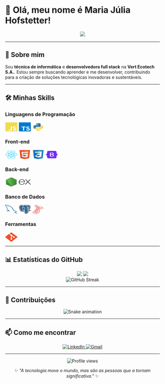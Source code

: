 # 💜 Olá, meu nome é **Maria Júlia Hofstetter**!

<div align="center">
  <img src="https://readme-typing-svg.herokuapp.com/?color=8B5CF6&size=35&center=true&vCenter=true&width=1000&lines=Bem-vinda+ao+meu+perfil!;Estagiária+Técnica+de+Informática;Desenvolvedora+de+Software;Sempre+aprendendo+e+evoluindo!" />
</div>

---

## 🚀 **Sobre mim**

Sou **técnica de informática** e **desenvolvedora full stack** na **Vert Ecotech S.A.**. Estou sempre buscando aprender e me desenvolver, contribuindo para a criação de soluções tecnológicas inovadoras e sustentáveis.

---

## 🛠️ **Minhas Skills**

### **Linguagens de Programação**
<div style="display: inline_block">
  <img align="center" alt="JavaScript" height="30" width="40" src="https://raw.githubusercontent.com/devicons/devicon/master/icons/javascript/javascript-plain.svg">
  <img align="center" alt="TypeScript" height="30" width="40" src="https://raw.githubusercontent.com/devicons/devicon/master/icons/typescript/typescript-plain.svg">
  <img align="center" alt="Python" height="30" width="40" src="https://raw.githubusercontent.com/devicons/devicon/master/icons/python/python-original.svg">
</div>

### **Front-end**
<div style="display: inline_block">
  <img align="center" alt="React" height="30" width="40" src="https://raw.githubusercontent.com/devicons/devicon/master/icons/react/react-original.svg">
  <img align="center" alt="HTML5" height="30" width="40" src="https://raw.githubusercontent.com/devicons/devicon/master/icons/html5/html5-original.svg">
  <img align="center" alt="CSS3" height="30" width="40" src="https://raw.githubusercontent.com/devicons/devicon/master/icons/css3/css3-original.svg">
  <img align="center" alt="Bootstrap" height="30" width="40" src="https://raw.githubusercontent.com/devicons/devicon/master/icons/bootstrap/bootstrap-plain.svg">
</div>

### **Back-end**
<div style="display: inline_block">
  <img align="center" alt="Node.js" height="30" width="40" src="https://raw.githubusercontent.com/devicons/devicon/master/icons/nodejs/nodejs-original.svg">
  <img align="center" alt="Express" height="30" width="40" src="https://raw.githubusercontent.com/devicons/devicon/master/icons/express/express-original.svg">
</div>

### **Banco de Dados**
<div style="display: inline_block">
  <img align="center" alt="MySQL" height="30" width="40" src="https://raw.githubusercontent.com/devicons/devicon/master/icons/mysql/mysql-original.svg">
  <img align="center" alt="PostgreSQL" height="30" width="40" src="https://raw.githubusercontent.com/devicons/devicon/master/icons/postgresql/postgresql-original.svg">
  <img align="center" alt="SQL Server" height="30" width="40" src="https://raw.githubusercontent.com/devicons/devicon/master/icons/microsoftsqlserver/microsoftsqlserver-plain.svg">
</div>

### **Ferramentas**
<div style="display: inline_block">
  <img align="center" alt="Git" height="30" width="40" src="https://raw.githubusercontent.com/devicons/devicon/master/icons/git/git-original.svg">
</div>

---

## 📊 **Estatísticas do GitHub**

<div align="center">
  <img height="180em" src="https://github-readme-stats.vercel.app/api?username=SEU_USERNAME&show_icons=true&theme=dracula&include_all_commits=true&count_private=true"/>
  <img height="180em" src="https://github-readme-stats.vercel.app/api/top-langs/?username=SEU_USERNAME&layout=compact&langs_count=7&theme=dracula"/>
</div>

<div align="center">
  <img src="https://github-readme-streak-stats.herokuapp.com/?user=SEU_USERNAME&theme=dracula" alt="GitHub Streak" />
</div>

---

## 🐍 **Contribuições**

<div align="center">
  <img src="https://raw.githubusercontent.com/SEU_USERNAME/SEU_USERNAME/output/github-contribution-grid-snake.svg" alt="Snake animation" />
</div>

---

## 📫 **Como me encontrar**

<div align="center">
  <a href="https://www.linkedin.com/in/maria-júlia-h-t-pereira" target="_blank">
    <img src="https://img.shields.io/badge/-LinkedIn-%230077B5?style=for-the-badge&logo=linkedin&logoColor=white" alt="LinkedIn">
  </a>
  <a href="mailto:mariajuliahofstetter@gmail.com" target="_blank">
    <img src="https://img.shields.io/badge/Gmail-D14836?style=for-the-badge&logo=gmail&logoColor=white" alt="Gmail">
  </a>
</div>

---

<div align="center">
  <img src="https://komarev.com/ghpvc/?username=SEU_USERNAME&label=Profile%20views&color=8B5CF6&style=flat" alt="Profile views" />
</div>

<div align="center">
  
  ✨ *"A tecnologia move o mundo, mas são as pessoas que a tornam significativa."* ✨
  
</div>
